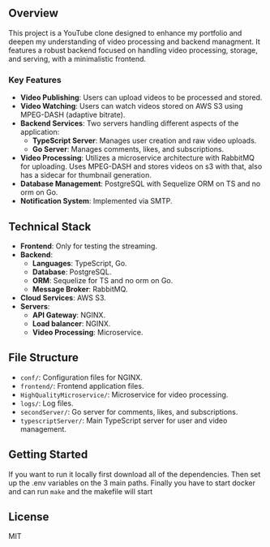 ## Overview

This project is a YouTube clone designed to enhance my portfolio and deepen my understanding of video processing and backend managment. It features a robust backend focused on handling video processing, storage, and serving, with a minimalistic frontend.

### Key Features

- **Video Publishing**: Users can upload videos to be processed and stored.
- **Video Watching**: Users can watch videos stored on AWS S3 using MPEG-DASH (adaptive bitrate).
- **Backend Services**: Two servers handling different aspects of the application:
    - **TypeScript Server**: Manages user creation and raw video uploads.
    - **Go Server**: Manages comments, likes, and subscriptions.
- **Video Processing**: Utilizes a microservice architecture with RabbitMQ for uploading. Uses MPEG-DASH and stores videos on s3 with that, also has a sidecar for thumbnail generation.
- **Database Management**: PostgreSQL with Sequelize ORM on TS and no orm on Go.
- **Notification System**: Implemented via SMTP.

## Technical Stack

- **Frontend**: Only for testing the streaming.
- **Backend**:
    - **Languages**: TypeScript, Go.
    - **Database**: PostgreSQL.
    - **ORM**: Sequelize for TS and no orm on Go.
    - **Message Broker**: RabbitMQ.
- **Cloud Services**: AWS S3.
- **Servers**:
    - **API Gateway**: NGINX.
    - **Load balancer**: NGINX.
    - **Video Processing**: Microservice.

## File Structure

- `conf/`: Configuration files for NGINX.
- `frontend/`: Frontend application files.
- `HighQualityMicroservice/`: Microservice for video processing.
- `logs/`: Log files.
- `secondServer/`: Go server for comments, likes, and subscriptions.
- `typescriptServer/`: Main TypeScript server for user and video management.

## Getting Started

If you want to run it locally first download all of the dependencies. Then set up the .env variables on the 3 main paths. Finally you have to start docker and can run `make` and the makefile will start

## License

MIT
